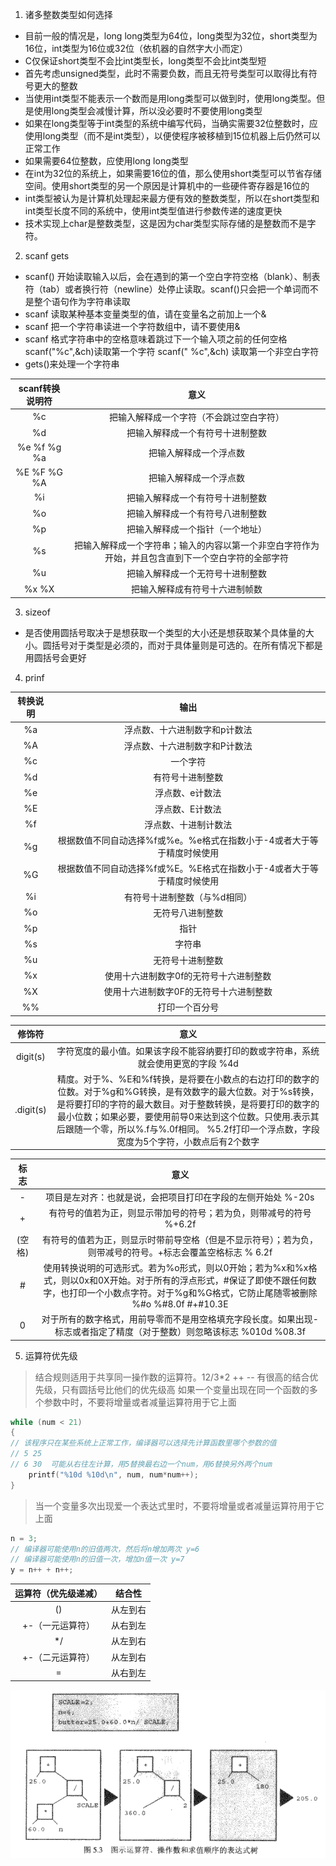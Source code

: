 1. 诸多整数类型如何选择

- 目前一般的情况是，long long类型为64位，long类型为32位，short类型为16位，int类型为16位或32位（依机器的自然字大小而定）
- C仅保证short类型不会比int类型长，long类型不会比int类型短
- 首先考虑unsigned类型，此时不需要负数，而且无符号类型可以取得比有符号更大的整数
- 当使用int类型不能表示一个数而是用long类型可以做到时，使用long类型。但是使用long类型会减慢计算，所以没必要时不要使用long类型
- 如果在long类型等于int类型的系统中编写代码，当确实需要32位整数时，应使用long类型（而不是int类型），以便使程序被移植到15位机器上后仍然可以正常工作
- 如果需要64位整数，应使用long long类型
- 在int为32位的系统上，如果需要16位的值，那么使用short类型可以节省存储空间。使用short类型的另一个原因是计算机中的一些硬件寄存器是16位的
- int类型被认为是计算机处理起来最方便有效的整数类型，所以在short类型和int类型长度不同的系统中，使用int类型值进行参数传递的速度更快
- 技术实现上char是整数类型，这是因为char类型实际存储的是整数而不是字符。


2. scanf gets

- scanf() 开始读取输入以后，会在遇到的第一个空白字符空格（blank）、制表符（tab）或者换行符（newline）处停止读取。scanf()只会把一个单词而不是整个语句作为字符串读取
- scanf 读取某种基本变量类型的值，请在变量名之前加上一个&
- scanf 把一个字符串读进一个字符数组中，请不要使用&
- scanf 格式字符串中的空格意味着跳过下一个输入项之前的任何空格 scanf("%c",&ch)读取第一个字符  scanf(" %c",&ch) 读取第一个非空白字符
- gets()来处理一个字符串

| scanf转换说明符 | 意义 |
|:----: | :----: |
| %c | 把输入解释成一个字符（不会跳过空白字符） |
| %d | 把输入解释成一个有符号十进制整数 |
| %e %f %g %a | 把输入解释成一个浮点数 |
| %E %F %G %A | 把输入解释成一个浮点数 |
| %i | 把输入解释成一个有符号十进制整数 |
| %o | 把输入解释成一个有符号八进制整数 |
| %p | 把输入解释成一个指针（一个地址） |
| %s | 把输入解释成一个字符串；输入的内容以第一个非空白字符作为开始，并且包含直到下一个空白字符的全部字符 |
| %u | 把输入解释成一个无符号十进制整数 |
| %x %X | 把输入解释成有符号十六进制帧数 |


3. sizeof 

- 是否使用圆括号取决于是想获取一个类型的大小还是想获取某个具体量的大小。圆括号对于类型是必须的，而对于具体量则是可选的。在所有情况下都是用圆括号会更好

4. prinf

| 转换说明 | 输出 |
|:----: | :----: |
| %a | 浮点数、十六进制数字和p计数法 |
| %A | 浮点数、十六进制数字和P计数法 |
| %c | 一个字符 |
| %d | 有符号十进制整数 |
| %e | 浮点数、e计数法 |
| %E | 浮点数、E计数法 |
| %f | 浮点数、十进制计数法 |
| %g | 根据数值不同自动选择%f或%e。%e格式在指数小于-4或者大于等于精度时候使用 |
| %G | 根据数值不同自动选择%f或%E。%E格式在指数小于-4或者大于等于精度时候使用 |
| %i | 有符号十进制整数（与%d相同） |
| %o | 无符号八进制整数 |
| %p | 指针 |
| %s | 字符串 |
| %u | 无符号十进制整数 |
| %x | 使用十六进制数字0f的无符号十六进制整数 |
| %X | 使用十六进制数字0F的无符号十六进制整数 |
| %% | 打印一个百分号 |

| 修饰符 | 意义 |
|:----: | :----: |
| digit(s) | 字符宽度的最小值。如果该字段不能容纳要打印的数或字符串，系统就会使用更宽的字段 %4d |
| .digit(s) | 精度。对于%、%E和%f转换，是将要在小数点的右边打印的数字的位数。对于%g和%G转换，是有效数字的最大位数。对于%s转换，是将要打印的字符的最大数目。对于整数转换，是将要打印的数字的最小位数；如果必要，要使用前导0来达到这个位数。只使用.表示其后跟随一个零，所以%.f与%.0f相同。 %5.2f打印一个浮点数，字段宽度为5个字符，小数点后有2个数字 |


| 标志 | 意义 |
|:----: | :----: |
| - | 项目是左对齐：也就是说，会把项目打印在字段的左侧开始处 %-20s |
| + | 有符号的值若为正，则显示带加号的符号；若为负，则带减号的符号 %+6.2f |
| (空格) | 有符号的值若为正，则显示时带前导空格（但是不显示符号）；若为负，则带减号的符号。+标志会覆盖空格标志 % 6.2f |
| # | 使用转换说明的可选形式。若为%o形式，则以0开始；若为%x和%x格式，则以0x和0X开始。对于所有的浮点形式，#保证了即使不跟任何数字，也打印一个小数点字符。对于%g和%G格式，它防止尾随零被删除 %#o %#8.0f #+#10.3E |
| 0 | 对于所有的数字格式，用前导零而不是用空格填充字段长度。如果出现-标志或者指定了精度（对于整数）则忽略该标志 %010d %08.3f |

5. 运算符优先级 
> 结合规则适用于共享同一操作数的运算符。12/3*2
> ++ -- 有很高的结合优先级，只有圆括号比他们的优先级高
> 如果一个变量出现在同一个函数的多个参数中时，不要将增量或者减量运算符用于它上面

```c
while (num < 21)
{
// 该程序只在某些系统上正常工作，编译器可以选择先计算函数里哪个参数的值
// 5 25
// 6 30  可能从右往左计算，用5替换最右边一个num，用6替换另外两个num
    printf("%10d %10d\n", num, num*num++);
}
```

> 当一个变量多次出现爱一个表达式里时，不要将增量或者减量运算符用于它上面
```C
n = 3;
// 编译器可能使用n的旧值两次，然后将n增加两次 y=6
// 编译器可能使用n的旧值一次，增加n值一次 y=7
y = n++ + n++;
```

|运算符（优先级递减）|结合性|
|:--:|:--: | 
| () | 从左到右 |
| +-（一元运算符） | 从右到左 |
| */ | 从左到右 |
| +-（二元运算符） | 从左到右 |
| = | 从右到左 |

![运算符表达式树](./c-primer-plus/ch05/运算符表达式树.png)